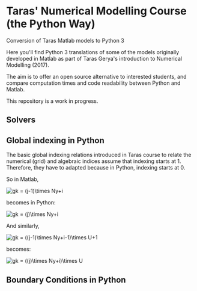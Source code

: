 # Taras' Numerical Modelling Course (the Python Way)
Conversion of Taras Matlab models to Python 3

Here you'll find Python 3 translations of some of the models originally developed in Matlab as part of Taras Gerya's introduction to Numerical Modelling (2017).

The aim is to offer an open source alternative to interested students, and compare computation times and code readability between Python and Matlab.

This repository is a work in progress.

## Solvers

## Global indexing in Python
The basic global indexing relations introduced in Taras course to relate the numerical (grid) and algebraic indices assume that indexing starts at 1. Therefore, they have to adapted because in Python, indexing starts at 0.

So in Matlab, 

<img src="https://latex.codecogs.com/svg.image?gk&space;=&space;(j-1)\times&space;Ny&plus;i" title="gk = (j-1)\times Ny+i" /> 

becomes in Python:

<img src="https://latex.codecogs.com/svg.image?gk&space;=&space;(j)\times&space;Ny&plus;i" title="gk = (j)\times Ny+i" />

And similarly,

<img src="https://latex.codecogs.com/svg.image?gk&space;=&space;((j-1)\times&space;Ny&plus;i-1)\times&space;U&plus;1" title="gk = ((j-1)\times Ny+i-1)\times U+1" />

becomes:

<img src="https://latex.codecogs.com/svg.image?gk&space;=&space;((j)\times&space;Ny&plus;i)\times&space;U" title="gk = ((j)\times Ny+i)\times U" />

## Boundary Conditions in Python
